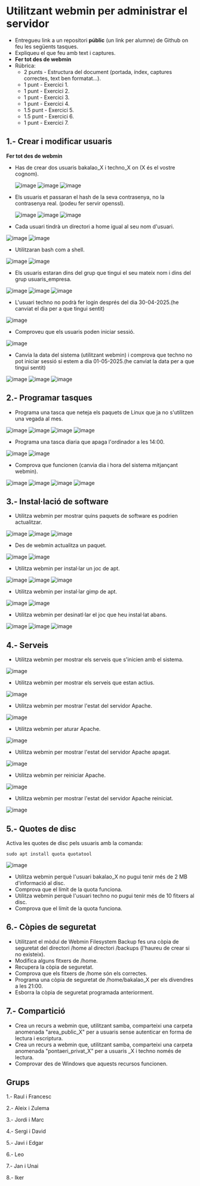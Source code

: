 # Utilitzant webmin per administrar el servidor

- Entregueu link a un repositori **públic** (un link per alumne) de Github on feu les següents tasques.
- Expliqueu el que feu amb text i captures.
- **Fer tot des de webmin**
- Rúbrica:
  - 2 punts - Estructura del document (portada, índex, captures correctes, text ben formatat...).
  - 1 punt - Exercici 1.
  - 1 punt - Exercici 2.
  - 1 punt - Exercici 3.
  - 1 punt - Exercici 4.
  - 1.5 punt - Exercici 5.
  - 1.5 punt - Exercici 6.
  - 1 punt - Exercici 7.

## 1.- Crear i modificar usuaris

**Fer tot des de webmin**

- Has de crear dos usuaris bakalao_X i techno_X on (X és el vostre cognom).

  ![image](https://github.com/user-attachments/assets/b5115ef7-7eb4-4986-96dc-b625e6ea27e7)
  ![image](https://github.com/user-attachments/assets/33622996-358d-447b-bbd1-3be8079bd64d)
  ![image](https://github.com/user-attachments/assets/d0c40d31-fa5b-4d0e-9f2e-3680654bcd41)

- Els usuaris et passaran el hash de la seva contrasenya, no la contrasenya real. (podeu fer servir openssl).

  ![image](https://github.com/user-attachments/assets/bd527a86-9e23-4ffe-bb0e-5c3b1abbdba8)
  ![image](https://github.com/user-attachments/assets/e534b03d-5b49-49d8-a9e5-05a010b5cea1)
  ![image](https://github.com/user-attachments/assets/a4756803-0af6-486f-9391-225bf357c7c0)


- Cada usuari tindrà un directori a home igual al seu nom d'usuari.

 ![image](https://github.com/user-attachments/assets/f78c9802-5455-44a9-a8b3-7689520b248e)
 ![image](https://github.com/user-attachments/assets/0e30ed1a-f32c-41ff-86e3-d4b348569485)



- Utilitzaran bash com a shell.

 ![image](https://github.com/user-attachments/assets/937efcf9-dfa2-44fd-9650-5a0b23963ebd)
 ![image](https://github.com/user-attachments/assets/dae5a2bf-b6be-419e-98b3-4e31ee891bed)

- Els usuaris estaran dins del grup que tingui el seu mateix nom i dins del grup usuaris_empresa.
  
 ![image](https://github.com/user-attachments/assets/229d7464-08cf-486f-8466-07b80a3f46b3)
 ![image](https://github.com/user-attachments/assets/ac4f021c-31b0-432e-a116-57b85875a8da)
 ![image](https://github.com/user-attachments/assets/577fbf8d-4245-4913-891b-5849dcecf39e)

- L'usuari techno no podrà fer login després del dia 30-04-2025.(he canviat el dia per a que tingui sentit)

![image](https://github.com/user-attachments/assets/db0cfdf2-8867-45ac-b1ba-5d221d548987)

- Comproveu que els usuaris poden iniciar sessió.

 ![image](https://github.com/user-attachments/assets/bd9c2423-a9a1-4f0d-979c-8fc1189baa8b)

- Canvia la data del sistema (utilitzant webmin) i comprova que techno no pot iniciar sessió si estem a dia 01-05-2025.(he canviat la data per a que tingui sentit)

 ![image](https://github.com/user-attachments/assets/360e739a-1cee-443b-a2f0-0a4bd02b7290)
 ![image](https://github.com/user-attachments/assets/ccbf5f48-5780-459f-9fba-1423d676a257)
 ![image](https://github.com/user-attachments/assets/2c0169f8-daa0-45c6-9337-ddcc88b97302)

## 2.- Programar tasques

- Programa una tasca que neteja els paquets de Linux que ja no s'utilitzen una vegada al mes.

 ![image](https://github.com/user-attachments/assets/2a227481-4bbe-41e6-a2ef-2f5d9660c891)
 ![image](https://github.com/user-attachments/assets/a5774700-98b0-4e0b-b69f-eca192b54290)
 ![image](https://github.com/user-attachments/assets/7a9dcaa2-61b6-4d6e-ab35-3f7ee5c891e0)
 ![image](https://github.com/user-attachments/assets/4224f952-5fef-46bd-9b30-6671029dfac1)

- Programa una tasca diaria que apaga l'ordinador a les 14:00.

 ![image](https://github.com/user-attachments/assets/3917e1c6-4595-4d18-91c6-616e74990a6e)
 ![image](https://github.com/user-attachments/assets/d0f58fca-f465-4767-8127-1dbc90b798ea)

- Comprova que funcionen (canvia dia i hora del sistema mitjançant webmin).

![image](https://github.com/user-attachments/assets/bc910d6b-969d-4617-85e6-6e2042dd7ff4)
![image](https://github.com/user-attachments/assets/ac394b6c-3c2e-4f12-b972-3ea9db6a5ea8)
![image](https://github.com/user-attachments/assets/f5113e47-dd77-46da-918b-ffc44243fab7)
![image](https://github.com/user-attachments/assets/b6387aa7-1025-4c6a-b624-f25bac2e64d4)

  
## 3.- Instal·lació de software

- Utilitza webmin per mostrar quins paquets de software es podrien actualitzar.

![image](https://github.com/user-attachments/assets/04ec7f48-1647-4645-a5d8-52563e834c41)
![image](https://github.com/user-attachments/assets/e902f8f6-1436-4e52-873c-0bf908982348)
![image](https://github.com/user-attachments/assets/3cc8836c-543c-4d90-b919-2a905d4cf1a4)

- Des de webmin actualitza un paquet.

![image](https://github.com/user-attachments/assets/e902f8f6-1436-4e52-873c-0bf908982348)
![image](https://github.com/user-attachments/assets/3cc8836c-543c-4d90-b919-2a905d4cf1a4)

- Utilitza webmin per instal·lar un joc de apt.

![image](https://github.com/user-attachments/assets/e3c014a2-a7c5-4dbe-89c6-ea8a7431769b)
![image](https://github.com/user-attachments/assets/63f61688-5a88-47b3-8284-28d1c4b45145)
![image](https://github.com/user-attachments/assets/69c903c9-30ee-41d9-9db8-3b84629a3e2c)

- Utilitza webmin per instal·lar gimp de apt.

![image](https://github.com/user-attachments/assets/4a4cea90-577a-4861-9edb-6c4f2ba24d89)
![image](https://github.com/user-attachments/assets/9141bac3-e71c-43f7-b299-4679613aa873)

- Utilitza webmin per desinatl·lar el joc que heu instal·lat abans.

![image](https://github.com/user-attachments/assets/cc2af321-49e9-48b4-8d9b-92b29884c861)
![image](https://github.com/user-attachments/assets/57a7e449-1e5c-4be2-bae2-534e150dfdfe)
![image](https://github.com/user-attachments/assets/41d224fd-2270-4543-ba34-a1ef91ea4cd8)


## 4.- Serveis

- Utilitza webmin per mostrar els serveis que s'inicien amb el sistema.

![image](https://github.com/user-attachments/assets/c3830dfc-3790-41f8-b00c-cacc22fc81c5)

- Utilitza webmin per mostrar els serveis que estan actius.

![image](https://github.com/user-attachments/assets/7d604db0-5646-4637-845c-e6d88c847fe8)

- Utilitza webmin per mostrar l'estat del servidor Apache.

![image](https://github.com/user-attachments/assets/5f11f1e2-1d48-4d0f-8523-e3fcb4b50d83)

- Utilitza webmin per aturar Apache.

![image](https://github.com/user-attachments/assets/e82a5e49-6534-402b-bc6f-5f71e15aaf89)

- Utilitza webmin per mostrar l'estat del servidor Apache apagat.

![image](https://github.com/user-attachments/assets/3692d029-03f4-4c8d-a8fd-ca9c28997336)

- Utilitza webmin per reiniciar Apache.

![image](https://github.com/user-attachments/assets/a46bd361-f76c-4bc3-bbca-e99027a8af2d)

- Utilitza webmin per mostrar l'estat del servidor Apache reiniciat.

![image](https://github.com/user-attachments/assets/353e0e30-6569-4a83-aca5-195ff28234a6)

## 5.- Quotes de disc

Activa les quotes de disc pels usuaris amb la comanda: 

```
sudo apt install quota quotatool
```

![image](https://github.com/user-attachments/assets/cdb3089f-b6c4-4550-8c87-f9a7b135bb12)

- Utilitza webmin perquè l'usuari bakalao_X no pugui tenir més de 2 MB d'informació al disc.
- Comprova que el límit de la quota funciona.
- Utilitza webmin perquè l'usuari techno no pugui tenir més de 10 fitxers al disc.
- Comprova que el límit de la quota funciona.

## 6.- Còpies de seguretat

- Utilitzant el mòdul de Webmin Filesystem Backup fes una còpia de seguretat del directori /home al directori /backups (l'haureu de crear si no existeix).
- Modifica alguns fitxers de /home.
- Recupera la còpia de seguretat.
- Comprova que els fitxers de /home són els correctes.
- Programa una còpia de seguretat de /home/bakalao_X per els divendres a les 21:00.
- Esborra la còpia de seguretat programada anteriorment.

## 7.- Compartició

- Crea un recurs a webmin que, utilitzant samba, comparteixi una carpeta anomenada "area_public_X" per a usuaris sense autenticar en forma de lectura i escriptura.
- Crea un recurs a webmin que, utilitzant samba, comparteixi una carpeta anomenada "pontaeri_privat_X" per a usuaris _X i techno només de lectura.
- Comprovar des de Windows que aquests recursos funcionen.

## Grups
1.- Raul i Francesc

2.- Aleix i Zulema

3.- Jordi i Marc

4.- Sergi i David

5.- Javi i Edgar

6.- Leo

7.- Jan i Unai

8.- Iker
